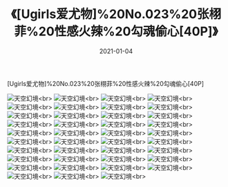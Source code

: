 ﻿---
layout: post
title: 《[Ugirls爱尤物]%20No.023%20张栩菲%20性感火辣%20勾魂偷心[40P]》
date: 2021-01-04
img: http://photo.orgx.cf/性感/2021/[Ugirls爱尤物]%20No.023%20张栩菲%20性感火辣%20勾魂偷心[40P]/000.jpg
tags: [美女,性感,泳衣]
---

[Ugirls爱尤物]%20No.023%20张栩菲%20性感火辣%20勾魂偷心[40P]



![天空幻境](http://photo.orgx.cf/性感/2021/[Ugirls爱尤物]%20No.023%20张栩菲%20性感火辣%20勾魂偷心[40P]/001.jpg''天空幻境'')<br>
![天空幻境](http://photo.orgx.cf/性感/2021/[Ugirls爱尤物]%20No.023%20张栩菲%20性感火辣%20勾魂偷心[40P]/002.jpg''天空幻境'')<br>
![天空幻境](http://photo.orgx.cf/性感/2021/[Ugirls爱尤物]%20No.023%20张栩菲%20性感火辣%20勾魂偷心[40P]/003.jpg''天空幻境'')<br>
![天空幻境](http://photo.orgx.cf/性感/2021/[Ugirls爱尤物]%20No.023%20张栩菲%20性感火辣%20勾魂偷心[40P]/004.jpg''天空幻境'')<br>
![天空幻境](http://photo.orgx.cf/性感/2021/[Ugirls爱尤物]%20No.023%20张栩菲%20性感火辣%20勾魂偷心[40P]/005.jpg''天空幻境'')<br>
![天空幻境](http://photo.orgx.cf/性感/2021/[Ugirls爱尤物]%20No.023%20张栩菲%20性感火辣%20勾魂偷心[40P]/006.jpg''天空幻境'')<br>
![天空幻境](http://photo.orgx.cf/性感/2021/[Ugirls爱尤物]%20No.023%20张栩菲%20性感火辣%20勾魂偷心[40P]/007.jpg''天空幻境'')<br>
![天空幻境](http://photo.orgx.cf/性感/2021/[Ugirls爱尤物]%20No.023%20张栩菲%20性感火辣%20勾魂偷心[40P]/008.jpg''天空幻境'')<br>
![天空幻境](http://photo.orgx.cf/性感/2021/[Ugirls爱尤物]%20No.023%20张栩菲%20性感火辣%20勾魂偷心[40P]/009.jpg''天空幻境'')<br>
![天空幻境](http://photo.orgx.cf/性感/2021/[Ugirls爱尤物]%20No.023%20张栩菲%20性感火辣%20勾魂偷心[40P]/010.jpg''天空幻境'')<br>
![天空幻境](http://photo.orgx.cf/性感/2021/[Ugirls爱尤物]%20No.023%20张栩菲%20性感火辣%20勾魂偷心[40P]/011.jpg''天空幻境'')<br>
![天空幻境](http://photo.orgx.cf/性感/2021/[Ugirls爱尤物]%20No.023%20张栩菲%20性感火辣%20勾魂偷心[40P]/012.jpg''天空幻境'')<br>
![天空幻境](http://photo.orgx.cf/性感/2021/[Ugirls爱尤物]%20No.023%20张栩菲%20性感火辣%20勾魂偷心[40P]/013.jpg''天空幻境'')<br>
![天空幻境](http://photo.orgx.cf/性感/2021/[Ugirls爱尤物]%20No.023%20张栩菲%20性感火辣%20勾魂偷心[40P]/014.jpg''天空幻境'')<br>
![天空幻境](http://photo.orgx.cf/性感/2021/[Ugirls爱尤物]%20No.023%20张栩菲%20性感火辣%20勾魂偷心[40P]/015.jpg''天空幻境'')<br>
![天空幻境](http://photo.orgx.cf/性感/2021/[Ugirls爱尤物]%20No.023%20张栩菲%20性感火辣%20勾魂偷心[40P]/016.jpg''天空幻境'')<br>
![天空幻境](http://photo.orgx.cf/性感/2021/[Ugirls爱尤物]%20No.023%20张栩菲%20性感火辣%20勾魂偷心[40P]/017.jpg''天空幻境'')<br>
![天空幻境](http://photo.orgx.cf/性感/2021/[Ugirls爱尤物]%20No.023%20张栩菲%20性感火辣%20勾魂偷心[40P]/018.jpg''天空幻境'')<br>
![天空幻境](http://photo.orgx.cf/性感/2021/[Ugirls爱尤物]%20No.023%20张栩菲%20性感火辣%20勾魂偷心[40P]/019.jpg''天空幻境'')<br>
![天空幻境](http://photo.orgx.cf/性感/2021/[Ugirls爱尤物]%20No.023%20张栩菲%20性感火辣%20勾魂偷心[40P]/020.jpg''天空幻境'')<br>
![天空幻境](http://photo.orgx.cf/性感/2021/[Ugirls爱尤物]%20No.023%20张栩菲%20性感火辣%20勾魂偷心[40P]/021.jpg''天空幻境'')<br>
![天空幻境](http://photo.orgx.cf/性感/2021/[Ugirls爱尤物]%20No.023%20张栩菲%20性感火辣%20勾魂偷心[40P]/022.jpg''天空幻境'')<br>
![天空幻境](http://photo.orgx.cf/性感/2021/[Ugirls爱尤物]%20No.023%20张栩菲%20性感火辣%20勾魂偷心[40P]/023.jpg''天空幻境'')<br>
![天空幻境](http://photo.orgx.cf/性感/2021/[Ugirls爱尤物]%20No.023%20张栩菲%20性感火辣%20勾魂偷心[40P]/024.jpg''天空幻境'')<br>
![天空幻境](http://photo.orgx.cf/性感/2021/[Ugirls爱尤物]%20No.023%20张栩菲%20性感火辣%20勾魂偷心[40P]/025.jpg''天空幻境'')<br>
![天空幻境](http://photo.orgx.cf/性感/2021/[Ugirls爱尤物]%20No.023%20张栩菲%20性感火辣%20勾魂偷心[40P]/026.jpg''天空幻境'')<br>
![天空幻境](http://photo.orgx.cf/性感/2021/[Ugirls爱尤物]%20No.023%20张栩菲%20性感火辣%20勾魂偷心[40P]/027.jpg''天空幻境'')<br>
![天空幻境](http://photo.orgx.cf/性感/2021/[Ugirls爱尤物]%20No.023%20张栩菲%20性感火辣%20勾魂偷心[40P]/028.jpg''天空幻境'')<br>
![天空幻境](http://photo.orgx.cf/性感/2021/[Ugirls爱尤物]%20No.023%20张栩菲%20性感火辣%20勾魂偷心[40P]/029.jpg''天空幻境'')<br>
![天空幻境](http://photo.orgx.cf/性感/2021/[Ugirls爱尤物]%20No.023%20张栩菲%20性感火辣%20勾魂偷心[40P]/030.jpg''天空幻境'')<br>
![天空幻境](http://photo.orgx.cf/性感/2021/[Ugirls爱尤物]%20No.023%20张栩菲%20性感火辣%20勾魂偷心[40P]/031.jpg''天空幻境'')<br>
![天空幻境](http://photo.orgx.cf/性感/2021/[Ugirls爱尤物]%20No.023%20张栩菲%20性感火辣%20勾魂偷心[40P]/032.jpg''天空幻境'')<br>
![天空幻境](http://photo.orgx.cf/性感/2021/[Ugirls爱尤物]%20No.023%20张栩菲%20性感火辣%20勾魂偷心[40P]/033.jpg''天空幻境'')<br>
![天空幻境](http://photo.orgx.cf/性感/2021/[Ugirls爱尤物]%20No.023%20张栩菲%20性感火辣%20勾魂偷心[40P]/034.jpg''天空幻境'')<br>
![天空幻境](http://photo.orgx.cf/性感/2021/[Ugirls爱尤物]%20No.023%20张栩菲%20性感火辣%20勾魂偷心[40P]/035.jpg''天空幻境'')<br>
![天空幻境](http://photo.orgx.cf/性感/2021/[Ugirls爱尤物]%20No.023%20张栩菲%20性感火辣%20勾魂偷心[40P]/036.jpg''天空幻境'')<br>
![天空幻境](http://photo.orgx.cf/性感/2021/[Ugirls爱尤物]%20No.023%20张栩菲%20性感火辣%20勾魂偷心[40P]/037.jpg''天空幻境'')<br>
![天空幻境](http://photo.orgx.cf/性感/2021/[Ugirls爱尤物]%20No.023%20张栩菲%20性感火辣%20勾魂偷心[40P]/038.jpg''天空幻境'')<br>
![天空幻境](http://photo.orgx.cf/性感/2021/[Ugirls爱尤物]%20No.023%20张栩菲%20性感火辣%20勾魂偷心[40P]/039.jpg''天空幻境'')<br>